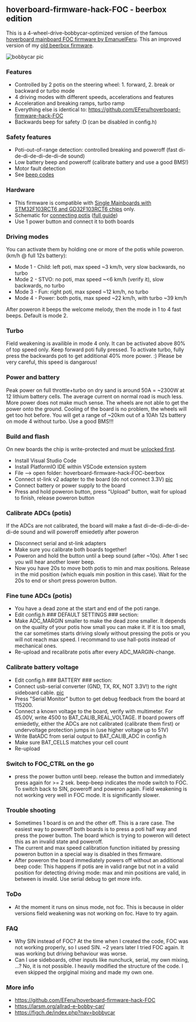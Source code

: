 ## hoverboard-firmware-hack-FOC - beerbox edition
This is a 4-wheel-drive-bobbycar-optimized version of the famous [hoverboard mainboard FOC firmware by EmanuelFeru](https://github.com/EFeru/hoverboard-firmware-hack-FOC). This an improved version of my [old beerbox firmware](https://github.com/larsmm/hoverboard-firmware-hack-beerbox).

![bobbycar pic](https://raw.githubusercontent.com/larsmm/hoverboard-firmware-hack-beerbox/master/pic1.jpg)

### Features
* Controlled by 2 potis on the steering wheel: 1. forward, 2. break or backward or turbo mode
* 4 driving modes with different speeds, accelerations and features
* Acceleration and breaking ramps, turbo ramp
* Everything else is identical to: https://github.com/EFeru/hoverboard-firmware-hack-FOC
* Backwards beep for safety :D (can be disabled in config.h)

### Safety features
* Poti-out-of-range detection: controlled breaking and poweroff (fast di-de-di-de-di-de-di-de sound)
* Low battery beep and poweroff (calibrate battery and use a good BMS!)
* Motor fault detection
* See [beep codes](https://github.com/EFeru/hoverboard-firmware-hack-FOC/wiki/Diagnostics)

### Hardware
* This firmware is compatible with [Single Mainboards with STM32F103RCT6 and GD32F103RCT6 chips](https://github.com/EFeru/hoverboard-firmware-hack-FOC/wiki/Firmware-Compatibility) only.
* Schematic for [connecting potis](https://larsm.org/wp-content/uploads/2019/08/connecting-potis-v2.png) ([full guide](https://larsm.org/allrad-e-bobby-car/))
* Use 1 power button and connect it to both boards

### Driving modes
You can activate them by holding one or more of the potis while poweron. (km/h @ full 12s battery):
* Mode 1 - Child: left poti, max speed ~3 km/h, very slow backwards, no turbo
* Mode 2 - STVO: no poti, max speed ~<6 km/h (verify it), slow backwards, no turbo
* Mode 3 - Fun: right poti, max speed ~12 km/h, no turbo
* Mode 4 - Power: both potis, max speed ~22 km/h, with turbo ~39 km/h

After poweron it beeps the welcome melody, then the mode in 1 to 4 fast beeps. Default is mode 2.

### Turbo
Field weakening is availible in mode 4 only. It can be activated above 80% of top speed only. Keep forward poti fully pressed. To activate turbo, fully press the backwards poti to get additional 40% more power. :) Please be very careful, this speed is dangarous!

### Power and battery
Peak power on full throttle+turbo on dry sand is around 50A = ~2300W at 12 lithium battery cells. The average current on normal road is much less. More power does not make much sense. The wheels are not able to get the power onto the ground. Cooling of the board is no problem, the wheels will get too hot before. You will get a range of ~20km out of a 10Ah 12s battery on mode 4 without turbo. Use a good BMS!!!

### Build and flash
On new boards the chip is write-protected and must be [unlocked first](https://github.com/EFeru/hoverboard-firmware-hack-FOC/wiki/How-to-Unlock-MCU-flash).
* Install Visual Studio Code
* Install PlatformIO IDE within VSCode extension system
* File --> open folder: hoverboard-firmware-hack-FOC-beerbox
* Connect st-link v2 adapter to the board (do not connect 3.3V) [pic](https://github.com/EFeru/hoverboard-firmware-hack-FOC#hardware)
* Connect battery or power supply to the board
* Press and hold poweron button, press "Upload" button, wait for upload to finish, release poweron button

### Calibrate ADCs (potis)
If the ADCs are not calibrated, the board will make a fast di-de-di-de-di-de-di-de sound and will poweroff emiedetly after poweron
* Disconnect serial and st-link adapters
* Make sure you calibrate both boards together!
* Poweron and hold the button until a beep sound (after ~10s). After 1 sec you will hear another lower beep.
* Now you have 20s to move both potis to min and max positions. Release in the mid position (which equals min position in this case). Wait for the 20s to end or short press poweron button.

### Fine tune ADCs (potis)
* You have a dead zone at the start and end of the poti range.
* Edit config.h ### DEFAULT SETTINGS ### section:
* Make ADC_MARGIN smaller to make the dead zone smaller. It depends on the quality of your potis how small you can make it. If it is too small, the car sometimes starts driving slowly without pressing the potis or you will not reach max speed. I recommand to use hall-potis instead of mechanical ones.
* Re-upload and recalibrate potis after every ADC_MARGIN-change.

### Calibrate battery voltage
* Edit config.h ### BATTERY ### section:
* Connect usb-serial converter (GND, TX, RX, NOT 3.3V!) to the right sideboard cable. [pic](https://github.com/EFeru/hoverboard-firmware-hack-FOC#hardware)
* Press "Serial Monitor" button to get debug feedback from the board at 115200.
* Connect a known voltage to the board, verify with multimeter. For 45.00V, write 4500 to BAT_CALIB_REAL_VOLTAGE. If board powers off emiedetly, either the ADCs are not calibrated (calibrate them first) or undervoltage protection jumps in (use higher voltage up to 51V)
* Write BatADC from serial output to BAT_CALIB_ADC in config.h
* Make sure BAT_CELLS matches your cell count
* Re-upload

### Switch to FOC_CTRL on the go
* press the power button until beep. release the button and immediately press again for >= 2 sek. beep-beep indicates the mode switch to FOC. To switch back to SIN, poweroff and poweron again. Field weakening is not working very well in FOC mode. It is significantly slower.

### Trouble shooting
* Sometimes 1 board is on and the other off. This is a rare case. The easiest way to poweroff both boards is to press a poti half way and press the power button. The board which is trying to poweron will detect this as an invalid state and poweroff.
* The current and max speed calibration function initiated by pressing poweron button in a special way is disabled in thes firmware.
* After poweron the board immediately powers off without an additional beep code: This happens if potis are in valid range but not in a valid position for detecting driving mode: max and min positions are valid, in between is invald. Use serial debug to get more info.

### ToDo
* At the moment it runs on sinus mode, not foc. This is because in older versions field weakening was not working on foc. Have to try again.

### FAQ
* Why SIN instead of FOC? At the time when I created the code, FOC was not working properly, so I used SIN. ~2 years later I tried FOC again. It was working but driving behaviour was worse.
* Can I use sideboards, other inputs like nunchuck, serial, my own mixing, ...? No, it is not possible. I heavily modified the structure of the code. I even skipped the orgiginal mixing and made my own one.

### More info
* https://github.com/EFeru/hoverboard-firmware-hack-FOC
* https://larsm.org/allrad-e-bobby-car/
* https://figch.de/index.php?nav=bobbycar
